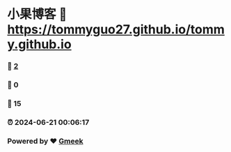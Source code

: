 # 小果博客 :link: https://tommyguo27.github.io/tommy.github.io 
### :page_facing_up: [2](https://tommyguo27.github.io/tommy.github.io/tag.html) 
### :speech_balloon: 0 
### :hibiscus: 15 
### :alarm_clock: 2024-06-21 00:06:17 
### Powered by :heart: [Gmeek](https://github.com/Meekdai/Gmeek)

